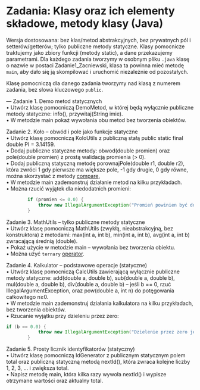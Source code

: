 # Zadania: Klasy oraz ich elementy składowe, metody klasy (Java)

Wersja dostosowana: bez klas/metod abstrakcyjnych, bez prywatnych pól i setterów/getterów; tylko publiczne metody statyczne. 
Klasy pomocnicze traktujemy jako zbiory funkcji (metody static), a dane przekazujemy parametrami.
Dla każdego zadania tworzymy w osobnym pliku `.java` klasę o nazwie w postaci Zadanie1_Zacniewski, klasa ta powinna mieć metodę `main`,
aby dało się ją skompilować i uruchomić niezależnie od pozostałych.

Klasę pomocniczą dla danego zadania tworzymy nad klasą z numerem zadania, bez słowa kluczowego `public`.  

—
Zadanie 1. Demo metod statycznych  
• Utwórz klasę pomocniczą DemoMetod, w której będą wyłącznie publiczne metody statyczne: info(), przywitaj(String imie).  
• W metodzie main pokaż wywołania obu metod bez tworzenia obiektów.  

Zadanie 2. Koło – obwód i pole jako funkcje statyczne  
• Utwórz klasę pomocniczą KoloUtils z publiczną stałą public static final double PI = 3.14159.  
• Dodaj publiczne statyczne metody: obwod(double promien) oraz pole(double promien) z prostą walidacją promienia (> 0).  
• Dodaj publiczną statyczną metodę porownajPole(double r1, double r2), która zwróci 1 gdy pierwsze ma większe pole, -1 gdy drugie, 0 gdy równe,    
można skorzystać z metody [compare](https://www.geeksforgeeks.org/java/double-compare-method-in-java-with-examples/),  
• W metodzie main zademonstruj działanie metod na kilku przykładach.    
• Można rzucić wyjątek dla niedodatnich promieni:  
```java
        if (promien <= 0.0) {
            throw new IllegalArgumentException("Promień powinien być dodatni");
        }
```  

Zadanie 3. MathUtils – tylko publiczne metody statyczne  
• Utwórz klasę pomocniczą MathUtils (zwykłą, nieabstrakcyjną, bez konstruktora) z metodami: max(int a, int b), min(int a, int b), avg(int a, int b) zwracającą średnią (double).  
• Pokaż użycie w metodzie main – wywołania bez tworzenia obiektu.  
• Można użyć `ternary` [operator](https://www.w3schools.com/java/java_conditions_shorthand.asp).    

Zadanie 4. Kalkulator – podstawowe operacje (statyczne)  
• Utwórz klasę pomocniczą CalcUtils zawierającą wyłącznie publiczne metody statyczne: add(double a, double b), sub(double a, double b), mul(double a, double b), div(double a, double b) – jeśli b == 0, rzuć IllegalArgumentException, oraz pow(double a, int n) do potęgowania całkowitego n≥0.  
• W metodzie main zademonstruj działania kalkulatora na kilku przykładach, bez tworzenia obiektów.  
• Rzucanie wyjątku przy dzieleniu przez zero:   
```java
if (b == 0.0) {
            throw new IllegalArgumentException("Dzielenie przez zero jest niedozwolone");
        }
```

Zadanie 5. Prosty licznik identyfikatorów (statyczny)  
• Utwórz klasę pomocniczą IdGenerator z publicznym statycznym polem total oraz publiczną statyczną metodą nextId(), która zwraca kolejne liczby 1, 2, 3, … i zwiększa total.  
• Napisz metodę main, która kilka razy wywoła nextId() i wypisze otrzymane wartości oraz aktualny total.   

